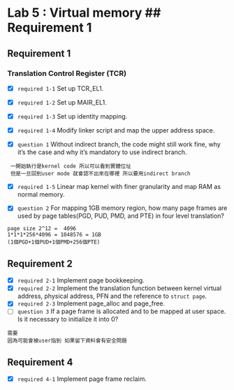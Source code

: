 # Lab 5 : Virtual memory ## Requirement 1 

## Requirement 1
### Translation Control Register (TCR)
 - [x] `required 1-1`  Set up TCR_EL1.
 - [x] `required 1-2`  Set up MAIR_EL1.
 - [x] `required 1-3`  Set up identity mapping.
 - [x] `required 1-4`  Modify linker script and map the upper address space.

 - [x] `question 1` Without indirect branch, the code might still work fine, why it’s the case and why it’s mandatory to use indirect branch.
```
 一開始執行是kernel code 所以可以看到實體位址
 但是一旦回到user mode 就會認不出來在哪裡 所以要用indirect branch
```
 - [x] `required 1-5` Linear map kernel with finer granularity and map RAM as normal memory.

 - [x] `question 2` For mapping 1GB memory region, how many page frames are used by page tables(PGD, PUD, PMD, and PTE) in four level translation?

```
page size 2^12 =  4096
1*1*1*256*4096 = 1048576 = 1GB
(1個PGD+1個PUD+1個PMD+256個PTE)
```

## Requirement 2
 - [x] `required 2-1` Implement page bookkeeping.
 - [x] `required 2-2` Implement the translation function between kernel virtual address, physical address, PFN and the reference to `struct page`.
 - [x] `required 2-3` Implement page_alloc and page_free.
 - [ ] `question 3`   If a page frame is allocated and to be mapped at user space. Is it necessary to initialize it into 0?
```
需要
因為可能會被user指到 如果留下資料會有安全問題
```
## Requirement 4

 - [x] `required 4-1` Implement page frame reclaim.